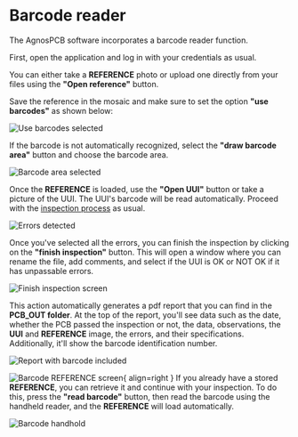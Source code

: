 # Barcode reader

The AgnosPCB software incorporates a barcode reader function.

First, open the application and log in with your credentials as usual.



You can either take a **REFERENCE** photo or upload one directly from your files using the **"Open reference"** button.

Save the reference in the mosaic and make sure to set the option **"use barcodes"** as shown below:

![Use barcodes selected](assets/use-barcodes.png)

If the barcode is not automatically recognized, select the **"draw barcode area"** button and choose the barcode area.

![Barcode area selected](assets/barcode-area.png)

Once the **REFERENCE** is loaded, use the **"Open UUI"** button or take a picture of the UUI. The UUI's barcode will be read automatically.
Proceed with the [inspection process](Inspection_workflow.md/#how-to-do-an-inspection) as usual. 

![Errors detected](assets/barcode-errors.png)

Once you've selected all the errors, you can finish the inspection by clicking on the **"finish inspection"** button. This will open a window where you can rename the file, add comments, and select if the UUI is OK or NOT OK if it has unpassable errors.

![Finish inspection screen](assets/finish-inspecttion-barcode.png)

This action automatically generates a pdf report that you can find in the **PCB_OUT folder**. At the top of the report, you'll see data such as the date, whether the PCB passed the inspection or not, the data, observations, the **UUI** and **REFERENCE** image, the errors, and their specifications. Additionally, it'll show the barcode identification number.

![Report with barcode included](assets/barcode-report.png)


![Barcode REFERENCE screen](assets/barcode-reference.png){ align=right }
If you already have a stored **REFERENCE**, you can retrieve it and continue with your inspection. To do this, press the **"read barcode"** button, then read the barcode using the handheld reader, and the **REFERENCE** will load automatically.


![Barcode handhold](assets/barcode-handhold.png)


